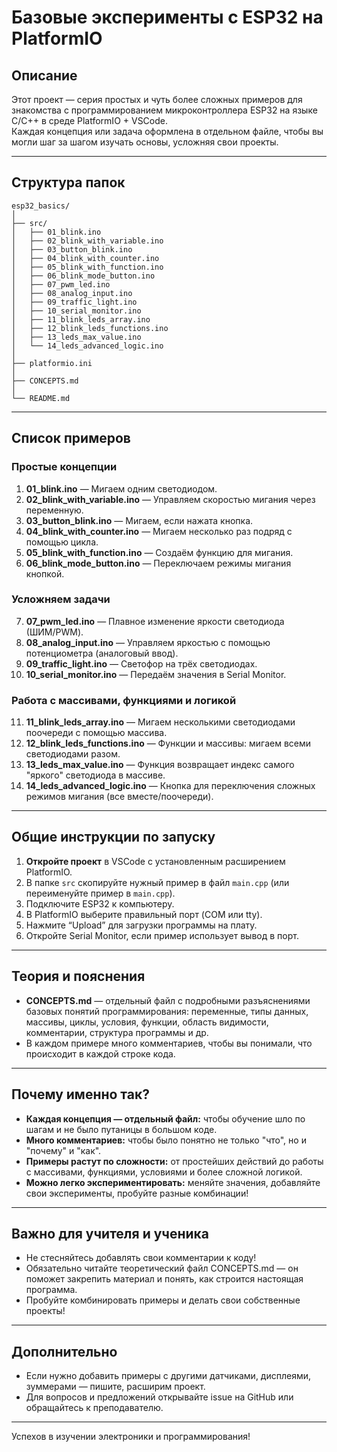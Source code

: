 # Базовые эксперименты с ESP32 на PlatformIO

## Описание

Этот проект — серия простых и чуть более сложных примеров для знакомства с программированием микроконтроллера ESP32 на языке C/C++ в среде PlatformIO + VSCode.  
Каждая концепция или задача оформлена в отдельном файле, чтобы вы могли шаг за шагом изучать основы, усложняя свои проекты.  

---

## Структура папок

```
esp32_basics/
│
├── src/
│   ├── 01_blink.ino
│   ├── 02_blink_with_variable.ino
│   ├── 03_button_blink.ino
│   ├── 04_blink_with_counter.ino
│   ├── 05_blink_with_function.ino
│   ├── 06_blink_mode_button.ino
│   ├── 07_pwm_led.ino
│   ├── 08_analog_input.ino
│   ├── 09_traffic_light.ino
│   ├── 10_serial_monitor.ino
│   ├── 11_blink_leds_array.ino
│   ├── 12_blink_leds_functions.ino
│   ├── 13_leds_max_value.ino
│   └── 14_leds_advanced_logic.ino
│
├── platformio.ini
│
├── CONCEPTS.md
│
└── README.md
```

---

## Список примеров

### Простые концепции

1. **01_blink.ino** — Мигаем одним светодиодом.
2. **02_blink_with_variable.ino** — Управляем скоростью мигания через переменную.
3. **03_button_blink.ino** — Мигаем, если нажата кнопка.
4. **04_blink_with_counter.ino** — Мигаем несколько раз подряд с помощью цикла.
5. **05_blink_with_function.ino** — Создаём функцию для мигания.
6. **06_blink_mode_button.ino** — Переключаем режимы мигания кнопкой.

### Усложняем задачи

7. **07_pwm_led.ino** — Плавное изменение яркости светодиода (ШИМ/PWM).
8. **08_analog_input.ino** — Управляем яркостью с помощью потенциометра (аналоговый ввод).
9. **09_traffic_light.ino** — Светофор на трёх светодиодах.
10. **10_serial_monitor.ino** — Передаём значения в Serial Monitor.

### Работа с массивами, функциями и логикой

11. **11_blink_leds_array.ino** — Мигаем несколькими светодиодами поочереди с помощью массива.
12. **12_blink_leds_functions.ino** — Функции и массивы: мигаем всеми светодиодами разом.
13. **13_leds_max_value.ino** — Функция возвращает индекс самого "яркого" светодиода в массиве.
14. **14_leds_advanced_logic.ino** — Кнопка для переключения сложных режимов мигания (все вместе/поочереди).

---

## Общие инструкции по запуску

1. **Откройте проект** в VSCode с установленным расширением PlatformIO.
2. В папке `src` скопируйте нужный пример в файл `main.cpp` (или переименуйте пример в `main.cpp`).
3. Подключите ESP32 к компьютеру.
4. В PlatformIO выберите правильный порт (COM или tty).
5. Нажмите “Upload” для загрузки программы на плату.
6. Откройте Serial Monitor, если пример использует вывод в порт.

---

## Теория и пояснения

- **CONCEPTS.md** — отдельный файл с подробными разъяснениями базовых понятий программирования: переменные, типы данных, массивы, циклы, условия, функции, область видимости, комментарии, структура программы и др.  
- В каждом примере много комментариев, чтобы вы понимали, что происходит в каждой строке кода.

---

## Почему именно так?

- **Каждая концепция — отдельный файл:** чтобы обучение шло по шагам и не было путаницы в большом коде.
- **Много комментариев:** чтобы было понятно не только "что", но и "почему" и "как".
- **Примеры растут по сложности:** от простейших действий до работы с массивами, функциями, условиями и более сложной логикой.
- **Можно легко экспериментировать:** меняйте значения, добавляйте свои эксперименты, пробуйте разные комбинации!

---

## Важно для учителя и ученика

- Не стесняйтесь добавлять свои комментарии к коду!
- Обязательно читайте теоретический файл CONCEPTS.md — он поможет закрепить материал и понять, как строится настоящая программа.
- Пробуйте комбинировать примеры и делать свои собственные проекты!

---

## Дополнительно

- Если нужно добавить примеры с другими датчиками, дисплеями, зуммерами — пишите, расширим проект.
- Для вопросов и предложений открывайте issue на GitHub или обращайтесь к преподавателю.

---

Успехов в изучении электроники и программирования!